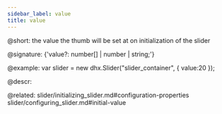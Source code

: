 ```yaml
---
sidebar_label: value
title: value
---          
```


@short: the value the thumb will be set at on initialization of the slider

@signature: {'value?: number[] | number | string;'}

@example: 
var slider = new dhx.Slider("slider_container", { 
    value:20
});



@descr: 


@related: slider/initializing_slider.md#configuration-properties
slider/configuring_slider.md#initial-value
